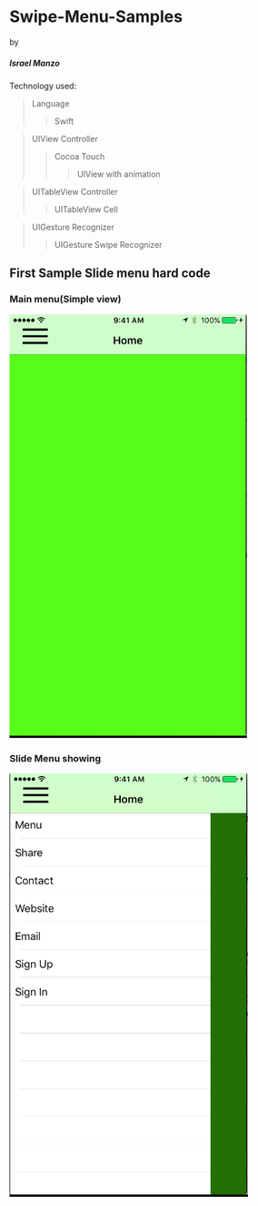 # Swipe-Menu-Samples
by
##### *Israel Manzo*


Technology used:
> Language
>> Swift 

> UIView Controller
>> Cocoa Touch
>>> UIView with animation 

> UITableView Controller
>> UITableView Cell

> UIGesture Recognizer
>> UIGesture Swipe Recognizer 



## First Sample Slide menu hard code
### Main menu(Simple view)
![Alt Image Text](images/SSMenu.png)

### Slide Menu showing 

![Alt Image Text](images/SSMenu2.png)